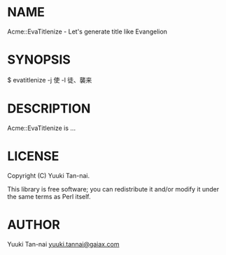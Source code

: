 # NAME

Acme::EvaTitlenize - Let's generate title like Evangelion

# SYNOPSIS

$ evatitlenize -j 使 -l 徒、襲来



# DESCRIPTION

Acme::EvaTitlenize is ...

# LICENSE

Copyright (C) Yuuki Tan-nai.

This library is free software; you can redistribute it and/or modify
it under the same terms as Perl itself.

# AUTHOR

Yuuki Tan-nai <yuuki.tannai@gaiax.com>
